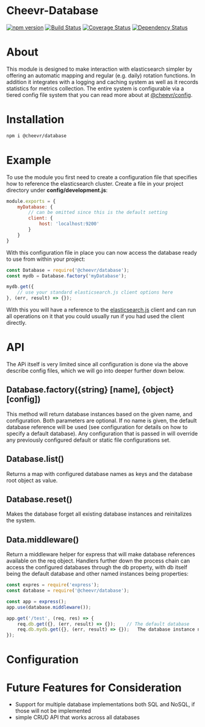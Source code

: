 # Cheevr-Database
[![npm version](https://badge.fury.io/js/%40cheevr%2Fdatabase.svg)](https://badge.fury.io/js/%40cheevr%2Fdatabase)
[![Build Status](https://travis-ci.org/Cheevr/Database.svg?branch=master)](https://travis-ci.org/Cheevr/Database)
[![Coverage Status](https://coveralls.io/repos/Cheevr/Database/badge.svg?branch=master&service=github)](https://coveralls.io/github/Cheevr/Database?branch=master)
[![Dependency Status](https://david-dm.org/Cheevr/Database.svg)](https://david-dm.org/Cheevr/Database)

# About

This module is designed to make interaction with elasticsearch simpler by offering an automatic mapping
and regular (e.g. daily) rotation functions. In addition it integrates with a logging and caching system
as well as it records statistics for metrics collection. The entire system is configurable via a tiered
config file system that you can read more about at [@cheevr/config](https://github.com/cheevr/config).


# Installation

```Bash
npm i @cheevr/database
```


# Example

To use the module you first need to create a configuration file that specifies how to reference the
elasticsearch cluster. Create a file in your project directory under **config/development.js**:

```JavaScript
module.exports = {
    myDatabase: {
        // can be omitted since this is the default setting
        client: {
            host: 'localhost:9200'
        }
    }
}
```

With this configuration file in place you can now access the database ready to use from within your project:

```JavaScript
const Database = require('@cheevr/database');
const mydb = Database.factory('myDatabase');

mydb.get({
    // use your standard elasticsearch.js client options here
}, (err, result) => {});
```

With this you will have a reference to the
[elasticsearch.js](https://www.elastic.co/guide/en/elasticsearch/client/javascript-api/current/index.html)
client and can run all operations on it that you could usually run if you had used the client directly.

# API

The APi itself is very limited since all configuration is done via the above describe config files, which we
will go into deeper further down below.

## Database.factory({string} \[name\], {object} \[config\])

This method will return database instances based on the given name, and configuration. Both parameters are
optional. If no name is given, the default database reference will be used (see configuration for details on
how to specify a default database). Any configuration that is passed in will override any previously configured
default or static file configurations set.

## Database.list()

Returns a map with configured database names as keys and the database root object as value.

## Database.reset()

Makes the database forget all existing database instances and reinitalizes the system.

## Data.middleware()

Return a middleware helper for express that will make database references available on the req object.
Handlers further down the process chain can access the configured databases through the db property,
with db itself being the default database and other named instances being properties:

```JavaScript
const expres = require('express');
const database = require('@cheevr/database');

const app = express();
app.use(database.middleware());

app.get('/test', (req, res) => {
    req.db.get({}, (err, result) => {});    // The default database
    req.db.mydb.get({}, (err, result) => {});   The database instance named mydb, configured via config files
});
```

# Configuration



# Future Features for Consideration

* Support for multiple database implementations both SQL and NoSQL, if those will not be implemented
* simple CRUD API that works across all databases

